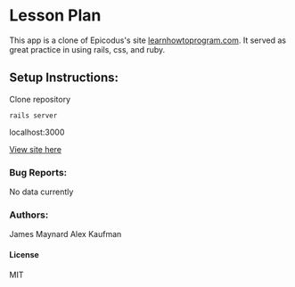 # Lesson Plan
This app is a clone of Epicodus's site [learnhowtoprogram.com](http://learnhowtoprogram.com).  It served as great practice in 
using rails, css, and ruby. 
## Setup Instructions:

Clone repository
```
rails server
```
localhost:3000

[View site here](https://lesson-plan.herokuapp.com/)

### Bug Reports:
No data currently

### Authors:
James Maynard 
Alex Kaufman  

#### License
MIT
